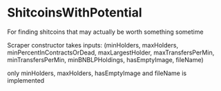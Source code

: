 # ShitcoinsWithPotential
For finding shitcoins that may actually be worth something sometime


Scraper constructor takes inputs: 
(minHolders, maxHolders, minPercentInContractsOrDead, maxLargestHolder, maxTransfersPerMin, minTransfersPerMin, minBNBLPHoldings, hasEmptyImage, fileName)

only minHolders, maxHolders, hasEmptyImage and fileName is implemented

